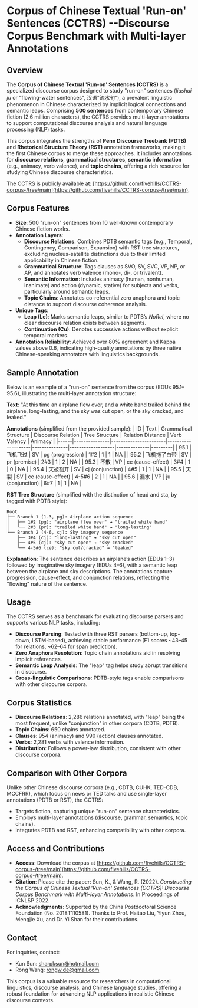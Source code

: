 # Corpus of Chinese Textual 'Run-on' Sentences (CCTRS) --Discourse Corpus Benchmark with Multi-layer Annotations

## Overview
The **Corpus of Chinese Textual 'Run-on' Sentences (CCTRS)** is a specialized discourse corpus designed to study "run-on" sentences (*liushui ju* or "flowing-water sentences", 汉语"流水句“), a prevalent linguistic phenomenon in Chinese characterized by implicit logical connections and semantic leaps. Comprising **500 sentences** from contemporary Chinese fiction (2.6 million characters), the CCTRS provides multi-layer annotations to support computational discourse analysis and natural language processing (NLP) tasks.

This corpus integrates the strengths of **Penn Discourse Treebank (PDTB)** and **Rhetorical Structure Theory (RST)** annotation frameworks, making it the first Chinese corpus to merge these approaches. It includes annotations for **discourse relations**, **grammatical structures**, **semantic information** (e.g., animacy, verb valence), and **topic chains**, offering a rich resource for studying Chinese discourse characteristics.

The CCTRS is publicly available at: [https://github.com/fivehills/CCTRS-corpus-/tree/main](https://github.com/fivehills/CCTRS-corpus-/tree/main).

## Corpus Features
- **Size**: 500 "run-on" sentences from 10 well-known contemporary Chinese fiction works.
- **Annotation Layers**:
  - **Discourse Relations**: Combines PDTB semantic tags (e.g., Temporal, Contingency, Comparison, Expansion) with RST tree structures, excluding nucleus-satellite distinctions due to their limited applicability in Chinese fiction.
  - **Grammatical Structure**: Tags clauses as SVO, SV, SVC, VP, NP, or AP, and annotates verb valence (mono-, di-, or trivalent).
  - **Semantic Information**: Includes animacy (human, nonhuman, inanimate) and action (dynamic, stative) for subjects and verbs, particularly around semantic leaps.
  - **Topic Chains**: Annotates co-referential zero anaphora and topic distance to support discourse coherence analysis.
- **Unique Tags**:
  - **Leap (Le)**: Marks semantic leaps, similar to PDTB’s *NoRel*, where no clear discourse relation exists between segments.
  - **Continuation (Cu)**: Denotes successive actions without explicit temporal markers.
- **Annotation Reliability**: Achieved over 80% agreement and Kappa values above 0.6, indicating high-quality annotations by three native Chinese-speaking annotators with linguistics backgrounds.

## Sample Annotation
Below is an example of a "run-on" sentence from the corpus (EDUs 95.1–95.6), illustrating the multi-layer annotation structure:

**Text**: "At this time an airplane flew over, and a white band trailed behind the airplane, long-lasting, and the sky was cut open, or the sky cracked, and leaked."

**Annotations** (simplified from the provided sample):
| ID   | Text          | Grammatical Structure | Discourse Relation | Tree Structure | Relation Distance | Verb Valency | Animacy |
|------|---------------|-----------------------|--------------------|---------------|-------------------|--------------|---------|
| 95.1 | 飞机飞过      | SV                    | pg (progression)   | 1#2           | 1                 | 1            | NA      |
| 95.2 | 飞机拖了白带  | SV                    | pr (premise)       | 2#3           | 1                 | 2            | NA      |
| 95.3 | 不散          | VP                    | ce (cause-effect)  | 3#4           | 1                 | 0            | NA      |
| 95.4 | 天被割开      | SV                    | cj (conjunction)   | 4#5           | 1                 | 1            | NA      |
| 95.5 | 天裂          | SV                    | ce (cause-effect)  | 4-5#6         | 2                 | 1            | NA      |
| 95.6 | 漏水          | VP                    | ju (conjunction)   | 6#7           | 1                 | 1            | NA      |

**RST Tree Structure** (simplified with the distinction of head and sta, by tagged with PDTB style):
```
Root
├── Branch 1 (1-3, pg): Airplane action sequence
│   ├── 1#2 (pg): "airplane flew over" → "trailed white band"
│   └── 2#3 (pr): "trailed white band" → "long-lasting"
└── Branch 2 (4-6, cj): Sky imagery sequence
    ├── 3#4 (cj): "long-lasting" → "sky cut open"
    ├── 4#5 (cj): "sky cut open" → "sky cracked"
    └── 4-5#6 (ce): "sky cut/cracked" → "leaked"
```

**Explanation**: The sentence describes an airplane’s action (EDUs 1–3) followed by imaginative sky imagery (EDUs 4–6), with a semantic leap between the airplane and sky descriptions. The annotations capture progression, cause-effect, and conjunction relations, reflecting the "flowing" nature of the sentence.

## Usage
The CCTRS serves as a benchmark for evaluating discourse parsers and supports various NLP tasks, including:
- **Discourse Parsing**: Tested with three RST parsers (bottom-up, top-down, LSTM-based), achieving stable performance (F1 scores ~43–45 for relations, ~62–64 for span prediction).
- **Zero Anaphora Resolution**: Topic chain annotations aid in resolving implicit references.
- **Semantic Leap Analysis**: The "leap" tag helps study abrupt transitions in discourse.
- **Cross-linguistic Comparisons**: PDTB-style tags enable comparisons with other discourse corpora.

## Corpus Statistics
- **Discourse Relations**: 2,286 relations annotated, with "leap" being the most frequent, unlike "conjunction" in other corpora (CDTB, PDTB).
- **Topic Chains**: 650 chains annotated.
- **Clauses**: 954 (animacy) and 990 (action) clauses annotated.
- **Verbs**: 2,281 verbs with valence information.
- **Distribution**: Follows a power-law distribution, consistent with other discourse corpora.

## Comparison with Other Corpora
Unlike other Chinese discourse corpora (e.g., CDTB, CUHK, TED-CDB, MCCFRR), which focus on news or TED talks and use single-layer annotations (PDTB or RST), the CCTRS:
- Targets fiction, capturing unique "run-on" sentence characteristics.
- Employs multi-layer annotations (discourse, grammar, semantics, topic chains).
- Integrates PDTB and RST, enhancing compatibility with other corpora.

## Access and Contributions
- **Access**: Download the corpus at [https://github.com/fivehills/CCTRS-corpus-/tree/main](https://github.com/fivehills/CCTRS-corpus-/tree/main).
- **Citation**: Please cite the paper: Sun, K., & Wang, R. (2022). *Constructing the Corpus of Chinese Textual 'Run-on' Sentences (CCTRS): Discourse Corpus Benchmark with Multi-layer Annotations*. In Proceedings of ICNLSP 2022.
- **Acknowledgments**: Supported by the China Postdoctoral Science Foundation (No. 2018T110581). Thanks to Prof. Haitao Liu, Yiyun Zhou, Mengjie Xu, and Dr. Yi Shan for their contributions.

## Contact
For inquiries, contact:
- Kun Sun: sharpksun@hotmail.com
- Rong Wang: rongw.de@gmail.com

This corpus is a valuable resource for researchers in computational linguistics, discourse analysis, and Chinese language studies, offering a robust foundation for advancing NLP applications in realistic Chinese discourse contexts.
